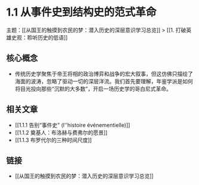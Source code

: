 # 1.1 从事件史到结构史的范式革命

主题：[[从国王的触摸到农民的梦：潜入历史的深层意识学习总览]] > [[1. 打破英雄史观：聆听历史的低语]]

## 核心概念

- 传统历史学聚焦于帝王将相的政治博弈和战争的宏大叙事，但这仿佛只描绘了海面的波涛，忽略了驱动一切的深层洋流。我们首先要理解，年鉴学派是如何将目光投向那些“沉默的大多数”，开启一场历史学的哥白尼式革命。

## 相关文章

- [[1.1.1 告别“事件史” (l''histoire événementielle)]]
- [[1.1.2 奠基人：布洛赫与费弗尔的愿景]]
- [[1.1.3 布罗代尔的三种时间尺度]]

## 链接

- [[从国王的触摸到农民的梦：潜入历史的深层意识学习总览]]

